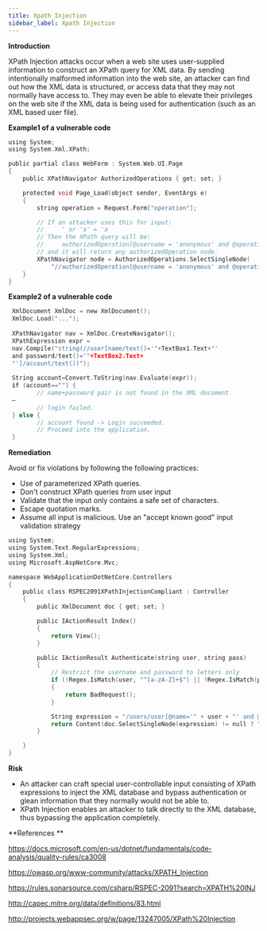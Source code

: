 ```yaml
---
title: Xpath Injection
sidebar_label: Xpath Injection
---
```




**Introduction**
<p>XPath Injection attacks occur when a web site uses user-supplied information to construct an XPath query for XML data. By sending intentionally malformed information into the web site, an attacker can find out how the XML data is structured, or access data that they may not normally have access to. They may even be able to elevate their privileges on the web site if the XML data is being used for authentication (such as an XML based user file).</p>


**Example1 of a vulnerable code**
```c
using System;
using System.Xml.XPath;

public partial class WebForm : System.Web.UI.Page
{
    public XPathNavigator AuthorizedOperations { get; set; }

    protected void Page_Load(object sender, EventArgs e)
    {
        string operation = Request.Form["operation"];

        // If an attacker uses this for input:
        //     ' or 'a' = 'a
        // Then the XPath query will be:
        //     authorizedOperation[@username = 'anonymous' and @operationName = '' or 'a' = 'a']
        // and it will return any authorizedOperation node.
        XPathNavigator node = AuthorizedOperations.SelectSingleNode(
            "//authorizedOperation[@username = 'anonymous' and @operationName = '" + operation + "']");
    }
}
```

**Example2 of a vulnerable code**

```c
 XmlDocument XmlDoc = new XmlDocument();
 XmlDoc.Load("...");
 
 XPathNavigator nav = XmlDoc.CreateNavigator();
 XPathExpression expr =
 nav.Compile("string(//user[name/text()='"+TextBox1.Text+"'
 and password/text()='"+TextBox2.Text+
 "']/account/text())");
 
 String account=Convert.ToString(nav.Evaluate(expr));
 if (account=="") {
        // name+password pair is not found in the XML document
 –
        // login failed.
 } else {
        // account found -> Login succeeded.
        // Proceed into the application.
 }
```


**Remediation**

Avoid or fix violations by following the following practices:
<ul>
<li>Use of parameterized XPath queries.</li>
<li>Don't construct XPath queries from user input</li>
<li>Validate that the input only contains a safe set of characters.</li>
<li>Escape quotation marks.</li>
<li>Assume all input is malicious. Use an "accept known good" input validation strategy</li>
</ul>

```c
using System;
using System.Text.RegularExpressions;
using System.Xml;
using Microsoft.AspNetCore.Mvc;

namespace WebApplicationDotNetCore.Controllers
{
    public class RSPEC2091XPathInjectionCompliant : Controller
    {
        public XmlDocument doc { get; set; }

        public IActionResult Index()
        {
            return View();
        }

        public IActionResult Authenticate(string user, string pass)
        {
            // Restrict the username and password to letters only
            if (!Regex.IsMatch(user, "^[a-zA-Z]+$") || !Regex.IsMatch(pass, "^[a-zA-Z]+$"))
            {
                return BadRequest();
            }

            String expression = "/users/user[@name='" + user + "' and @pass='" + pass + "']"; // Compliant
            return Content(doc.SelectSingleNode(expression) != null ? "success" : "fail");
        }

    }
}
```

**Risk**
<ul>
	<li>An attacker can craft special user-controllable input consisting of XPath expressions to inject the XML database and bypass authentication or glean information that they normally would not be able to.</li>
	<li>XPath Injection enables an attacker to talk directly to the XML database, thus bypassing the application completely.</li>
</ul>

**References **

https://docs.microsoft.com/en-us/dotnet/fundamentals/code-analysis/quality-rules/ca3008

https://owasp.org/www-community/attacks/XPATH_Injection

https://rules.sonarsource.com/csharp/RSPEC-2091?search=XPATH%20INJ

http://capec.mitre.org/data/definitions/83.html

http://projects.webappsec.org/w/page/13247005/XPath%20Injection